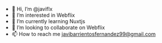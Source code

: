 - 👋 Hi, I’m @javiflx
- 👀 I’m interested in Webflix
- 🌱 I’m currently learning Nuxtjs
- 💞️ I’m looking to collaborate on Webflix
- 📫 How to reach me javibarrientosfernandez99@gmail.com

<!---
javiflx/javiflx is a ✨ special ✨ repository because its `README.md` (this file) appears on your GitHub profile.
You can click the Preview link to take a look at your changes.
--->
